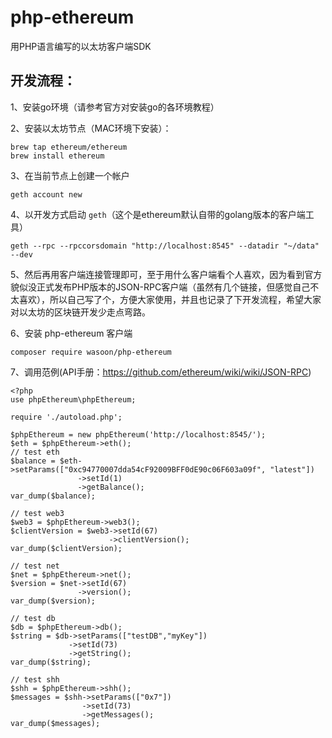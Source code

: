 # php-ethereum
用PHP语言编写的以太坊客户端SDK

## 开发流程：
1、安装go环境（请参考官方对安装go的各环境教程）

2、安装以太坊节点（MAC环境下安装）：

    brew tap ethereum/ethereum
    brew install ethereum

3、在当前节点上创建一个帐户
    
    geth account new

4、以开发方式启动 `geth`（这个是ethereum默认自带的golang版本的客户端工具）
    
    geth --rpc --rpccorsdomain "http://localhost:8545" --datadir "~/data" --dev
    
5、然后再用客户端连接管理即可，至于用什么客户端看个人喜欢，因为看到官方貌似没正式发布PHP版本的JSON-RPC客户端（虽然有几个链接，但感觉自己不太喜欢），所以自己写了个，方便大家使用，并且也记录了下开发流程，希望大家对以太坊的区块链开发少走点弯路。

6、安装 php-ethereum 客户端
    
    composer require wasoon/php-ethereum
    
7、调用范例(API手册：https://github.com/ethereum/wiki/wiki/JSON-RPC)

    <?php
    use phpEthereum\phpEthereum;
    
    require './autoload.php';
    
    $phpEthereum = new phpEthereum('http://localhost:8545/');
    $eth = $phpEthereum->eth();
    // test eth
    $balance = $eth->setParams(["0xc94770007dda54cF92009BFF0dE90c06F603a09f", "latest"])
                   ->setId(1)
                   ->getBalance();
    var_dump($balance);
    
    // test web3
    $web3 = $phpEthereum->web3();
    $clientVersion = $web3->setId(67)
                          ->clientVersion();
    var_dump($clientVersion);
    
    // test net
    $net = $phpEthereum->net();
    $version = $net->setId(67)
                   ->version();
    var_dump($version);
    
    // test db
    $db = $phpEthereum->db();
    $string = $db->setParams(["testDB","myKey"])
                 ->setId(73)
                 ->getString();
    var_dump($string);
    
    // test shh
    $shh = $phpEthereum->shh();
    $messages = $shh->setParams(["0x7"])
                    ->setId(73)
                    ->getMessages();
    var_dump($messages);